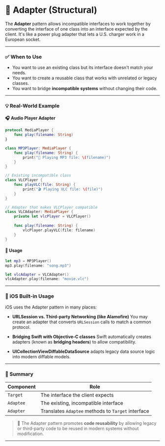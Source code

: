 # 🔌 Adapter (Structural)

The **Adapter** pattern allows incompatible interfaces to work together by converting the interface of one class into an interface expected by the client. It's like a power plug adapter that lets a U.S. charger work in a European socket.

---

### ✅ When to Use

- You want to use an existing class but its interface doesn't match your needs.
- You want to create a reusable class that works with unrelated or legacy classes.
- You want to bridge **incompatible systems** without changing their code.

---

### 💡 Real-World Example

#### 🎧 Audio Player Adapter

```swift
protocol MediaPlayer {
    func play(filename: String)
}

class MP3Player: MediaPlayer {
    func play(filename: String) {
        print("🎵 Playing MP3 file: \(filename)")
    }
}

// Existing incompatible class
class VLCPlayer {
    func playVLC(file: String) {
        print("🎬 Playing VLC file: \(file)")
    }
}

// Adapter that makes VLCPlayer compatible
class VLCAdapter: MediaPlayer {
    private let vlcPlayer = VLCPlayer()
    
    func play(filename: String) {
        vlcPlayer.playVLC(file: filename)
    }
}
````

#### 🧪 Usage

```swift
let mp3 = MP3Player()
mp3.play(filename: "song.mp3")

let vlcAdapter = VLCAdapter()
vlcAdapter.play(filename: "movie.vlc")
```

---

### 🍎 iOS Built-in Usage

iOS uses the Adapter pattern in many places:

* **URLSession vs. Third-party Networking (like Alamofire)**
  You may create an adapter that converts `URLSession` calls to match a common protocol.

* **Bridging Swift with Objective-C classes**
  Swift automatically creates adapters (known as **bridging headers**) to allow compatibility.

* **UICollectionViewDiffableDataSource** adapts legacy data source logic into modern diffable models.

---

### 🧩 Summary

| Component | Role                                               |
| --------- | -------------------------------------------------- |
| `Target`  | The interface the client expects                   |
| `Adaptee` | The existing, incompatible interface               |
| `Adapter` | Translates `Adaptee` methods to `Target` interface |

> 🔌 The Adapter pattern promotes **code reusability** by allowing legacy or third-party code to be reused in modern systems without modification.

---
